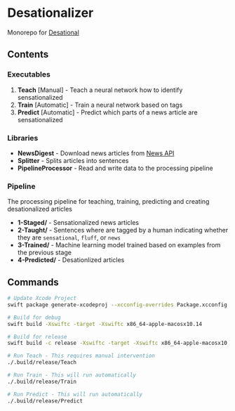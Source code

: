 # Desationalizer

Monorepo for [Desational](https://github.com/desational)

## Contents

### Executables

1. **Teach** [Manual] - Teach a neural network how to identify sensationalized
2. **Train** [Automatic] - Train a neural network based on tags
3. **Predict** [Automatic] - Predict which parts of a news article are sensationalized

### Libraries

- **NewsDigest** - Download news articles from [News API](https://newsapi.org)
- **Splitter** - Splits articles into sentences
- **PipelineProcessor** - Read and write data to the processing pipeline

### Pipeline

The processing pipeline for teaching, training, predicting and creating desationalized articles

- **1-Staged/** - Sensationalized news articles
- **2-Taught/** - Sentences where are tagged by a human indicating whether they are `sensational`, `fluff`, or `news`
- **3-Trained/** - Machine learning model trained based on examples from the previous stage
- **4-Predicted/** - Desationlized articles

## Commands

```sh
# Update Xcode Project
swift package generate-xcodeproj --xcconfig-overrides Package.xcconfig

# Build for debug
swift build -Xswiftc -target -Xswiftc x86_64-apple-macosx10.14

# Build for release
swift build -c release -Xswiftc -target -Xswiftc x86_64-apple-macosx10.14

# Run Teach - This requires manual intervention
./.build/release/Teach

# Run Train - This will run automatically
./.build/release/Train

# Run Predict - This will run automatically
./.build/release/Predict
```
